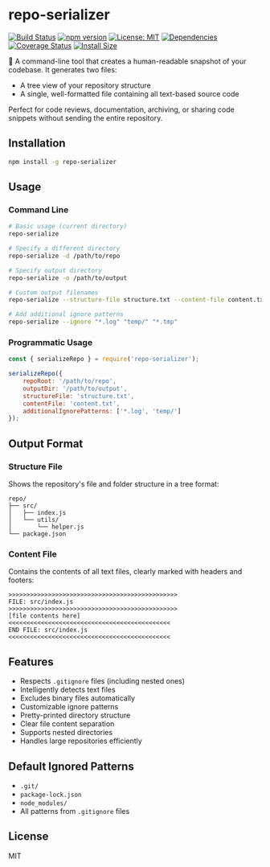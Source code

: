 # repo-serializer
[![Build Status](https://github.com/DeX-Group-LLC/repo-serializer/actions/workflows/tests.yml/badge.svg)](https://github.com/DeX-Group-LLC/repo-serializer/actions/workflows/tests.yml)
[![npm version](https://badge.fury.io/js/repo-serializer.svg)](https://badge.fury.io/js/repo-serializer)
[![License: MIT](https://img.shields.io/badge/License-MIT-yellow.svg)](https://opensource.org/licenses/MIT)
[![Dependencies](https://img.shields.io/librariesio/release/npm/repo-serializer)](https://libraries.io/npm/repo-serializer)
[![Coverage Status](https://coveralls.io/repos/github/DeX-Group-LLC/repo-serializer/badge.svg?branch=main)](https://coveralls.io/github/DeX-Group-LLC/repo-serializer?branch=main)
[![Install Size](https://packagephobia.com/badge?p=repo-serializer)](https://packagephobia.com/result?p=repo-serializer)

📄 A command-line tool that creates a human-readable snapshot of your codebase. It generates two files:
- A tree view of your repository structure
- A single, well-formatted file containing all text-based source code

Perfect for code reviews, documentation, archiving, or sharing code snippets without sending the entire repository.

## Installation

```bash
npm install -g repo-serializer
```

## Usage

### Command Line

```bash
# Basic usage (current directory)
repo-serialize

# Specify a different directory
repo-serialize -d /path/to/repo

# Specify output directory
repo-serialize -o /path/to/output

# Custom output filenames
repo-serialize --structure-file structure.txt --content-file content.txt

# Add additional ignore patterns
repo-serialize --ignore "*.log" "temp/" "*.tmp"
```

### Programmatic Usage

```javascript
const { serializeRepo } = require('repo-serializer');

serializeRepo({
    repoRoot: '/path/to/repo',
    outputDir: '/path/to/output',
    structureFile: 'structure.txt',
    contentFile: 'content.txt',
    additionalIgnorePatterns: ['*.log', 'temp/']
});
```

## Output Format

### Structure File
Shows the repository's file and folder structure in a tree format:
```
repo/
├── src/
│   ├── index.js
│   └── utils/
│       └── helper.js
└── package.json
```

### Content File
Contains the contents of all text files, clearly marked with headers and footers:
```
>>>>>>>>>>>>>>>>>>>>>>>>>>>>>>>>>>>>>>>>>>>>>>>
FILE: src/index.js
>>>>>>>>>>>>>>>>>>>>>>>>>>>>>>>>>>>>>>>>>>>>>>>
[file contents here]
<<<<<<<<<<<<<<<<<<<<<<<<<<<<<<<<<<<<<<<<<<<<<
END FILE: src/index.js
<<<<<<<<<<<<<<<<<<<<<<<<<<<<<<<<<<<<<<<<<<<<<
```

## Features

- Respects `.gitignore` files (including nested ones)
- Intelligently detects text files
- Excludes binary files automatically
- Customizable ignore patterns
- Pretty-printed directory structure
- Clear file content separation
- Supports nested directories
- Handles large repositories efficiently

## Default Ignored Patterns

- `.git/`
- `package-lock.json`
- `node_modules/`
- All patterns from `.gitignore` files

## License

MIT
